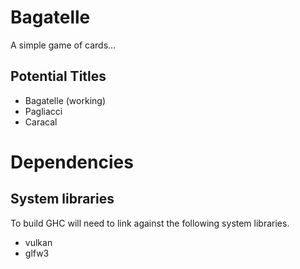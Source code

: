 # Bagatelle

A simple game of cards...

## Potential Titles

- Bagatelle (working)
- Pagliacci
- Caracal

# Dependencies

## System libraries

To build GHC will need to link against the following system libraries.

- vulkan
- glfw3
